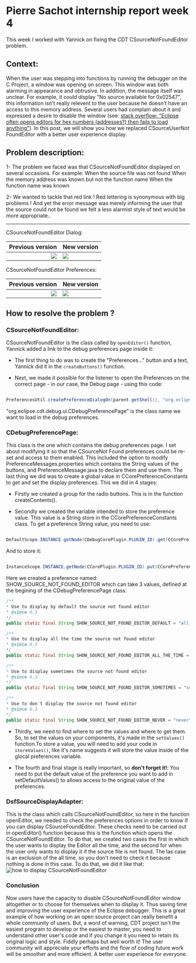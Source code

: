 # Pierre Sachot internship report week 4

This week I worked with Yannick on fixing the CDT CSourceNotFoundEditor problem.

## Context:
When the user was stepping into functions by running the debugger on the C Project, a window was opening on screen. This window was both alarming in appearance and obtrusive. 
In addition, the message itself was unclear. For example, it could display "No source available for 0x02547", this information isn't really relevent to the user because he doesn't have an access to this memory address. Several users had complain about it and expressed a desire to disable the window (see: [stack overflow: "Eclipse often opens editors for hex numbers (addresses?) then fails to load anything"](http://stackoverflow.com/questions/43361654/eclipse-often-opens-editors-for-hex-numbers-addresses-then-fails-to-load-anyt/43412237)).
In this post, we will show you how we replaced CSourceUserNot FoundEditor with a better user experience display.

## Problem description:

1- The problem we faced was that CSourceNotFoundEditor displayed on several occasions. For example:
	When the source file was not found
	When the memory address was known but not the function name
	When the function name was known
		
2- We wanted to tackle that red link ! Red lettering is synonymous with big problems ! And yet the error message was merely informing the user that the source could not be found we felt a less alarmist style of text would be more appropriate..
___

CSourceNotFoundEditor Dialog:

Previous version	|	New version
------------------------:|:------------------
![](https://github.com/PierreSachot/Internship-Reports/blob/master/images/week%204/Screenshot_1.png?raw=true) | ![](https://github.com/PierreSachot/Internship-Reports/blob/master/images/week%204/Screenshot_2.png?raw=true)

CSourceNotFoundEditor Preferences:

Previous version	|	New version
------------------------:|:------------------
![](https://github.com/PierreSachot/Internship-Reports/blob/master/images/week%204/Screenshot_3.png?raw=true) | ![](https://github.com/PierreSachot/Internship-Reports/blob/master/images/week%204/Screenshot_4.png?raw=true)

## How to resolve the problem ?

### CSourceNotFoundEditor:

CSourceNotFoundEditor is the class called by `openEditor()` function, Yannick added a link to the debug preferences page inside it:

- The first thing to do was to create the "Preferences..." button and a text, Yannick did it in the `createButtons()` function.

- Next, we made it possible for the listener to open the Preferences on the correct page - in our case, the Debug page - using this code:
```Java

PreferencesUtil.createPreferenceDialogOn(parent.getShell(), "org.eclipse.cdt.debug.ui.CDebugPreferencePage", null, null).open();

```

"org.eclipse.cdt.debug.ui.CDebugPreferencePage" is the class name we want to load in the debug preferences.

### CDebugPreferencePage:

This class is the one which contains the debug preferences page. I set about modifying it so that the CSourceNot Found preferences could be re-set and access to them enabled. This included the option to modify PreferenceMessages.properties which contains the String values of the buttons, and PreferenceMessage.java to declare them and use them. The last thing we did was to create a global value in CCorePreferenceConstants to get and set the display preferences. This we did in 4 stages:

- Firstly we created a group for the radio buttons. This is in the function createContents().

- Secondly we created the variable intended to store the preference value. This value is a String store in the CCorePreferenceConstants class. To get a preference String value, you need to use:

```Java

DefaultScope.INSTANCE.getNode(CDebugCorePlugin.PLUGIN_ID).get(CCorePreferenceConstants.YOUR_PREFERENCE_NAME, null);

```
And to store it:

```Java

InstanceScope.INSTANCE.getNode(CCorePlugin.PLUGIN_ID).put(CCorePreferenceConstants.YOUR_PREFERENCE_NAME, "Your text");

```
Here we created a preference named: SHOW_SOURCE_NOT_FOUND_EDITOR which can take 3 values, defined at the begining of the CDebugPreferencePage class:

  ```Java
  /**
 * Use to display by default the source not found editor
 * @since 6.3
 */
public static final String SHOW_SOURCE_NOT_FOUND_EDITOR_DEFAULT = "all_time"; //$NON-NLS-1$

/**
 * Use to display all the time the source not found editor
 * @since 6.3
 */
public static final String SHOW_SOURCE_NOT_FOUND_EDITOR_ALL_THE_TIME = "all_time"; //$NON-NLS-1$

/**
 * Use to display sometimes the source not found editor
 * @since 6.3
 */
public static final String SHOW_SOURCE_NOT_FOUND_EDITOR_SOMETIMES = "sometimes"; //$NON-NLS-1$

/**
 * Use to don't display the source not found editor
 * @since 6.3
 */
public static final String SHOW_SOURCE_NOT_FOUND_EDITOR_NEVER = "never"; //$NON-NLS-1$

```

 - Thirdly, we need to find where to set the values and where to get them. So, to set the values on your components, it's made in the `setValues()` function.To store a value, you will need to add your code in `storeValues()`, like it's name suggests it will store the value inside of the glocal preferences variable.

 - The fourth and final stage is really important, so **don't forget it!**: You need to put the default value of the preference you want to add in setDefaultValues() to allows access to the original value of the preferences.
 
### DsfSourceDisplayAdapter:

This is the class which calls CSourceNotFoundEditor, so here in the function openEditor, we needed to check the preferences options in order to know if you can display CSourceFoundEditor. These checks need to be carried out in openEditor() function because this is the function which opens the CSourceNotFoundEditor. To do that, we created two cases the first in which the user wants to display the Editor all the time, and the second for when the user only wants to display it if the source file is not found. The las case is an exclusion of the all time, so you don't need to check it because nothing is done in this case.
To do that, we did it like that:  
![how to display CSourceNotFoundEditor](https://github.com/PierreSachot/Internship-Reports/blob/master/images/week%204/Screenshot_5.png?raw=true)

### Conclusion
Now users have the capacity to disable CSourceNotFoundEditor window altogether or to choose for themselves when to display it. Thus saving time and improving the user experience of the Eclipse debugger. This is a great example of how working on an open source project can really benefit a whole community of users. But, a word of warning, CDT project isn't the easiest program to develop or the easiest to master, you need to understand other user's code and if you change it you need to retain its original logic and style.
Fiddly perhaps but well worth it! The user community will appreciate your efforts and the flow of coding future work will be smoother and more efficient. A better user experience for everyone.

